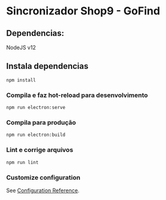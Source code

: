 # Sincronizador Shop9 - GoFind

## Dependencias:
NodeJS v12

## Instala dependencias
```
npm install
```

### Compila e faz hot-reload para desenvolvimento
```
npm run electron:serve
```

### Compila para produção
```
npm run electron:build
```

### Lint e corrige arquivos
```
npm run lint
```

### Customize configuration
See [Configuration Reference](https://cli.vuejs.org/config/).
